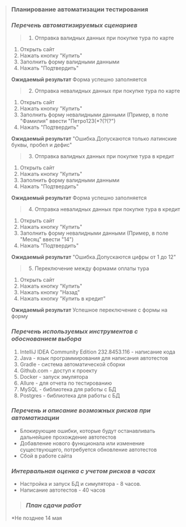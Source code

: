 > ### **Планирование автоматизации тестирования**
> ### _Перечень автоматизируемых сценариев_
> > 1. Отправка валидных данных при покупке тура по карте
>
> 1. Открыть сайт
> 2. Нажать кнопку "Купить"
> 3. Заполнить форму валидными данными
> 4. Нажать "Подтвердить"
>
> **Ожидаемый результат** Форма успешно заполняется
>
> > 2. Отправка невалидных данных при покупке тура по карте
>
> 1. Открыть сайт
> 2. Нажать кнопку "Купить"
> 3. Заполнить форму невалидными данными (Пример, в поле "Фамилия" ввести "Петро123(*?(?(?")
> 4. Нажать "Подтвердить"
>
> **Ожидаемый результат** "Ошибка.Допускаются только латинские буквы, пробел и дефис"
>
> > 3. Отправка валидных данных при покупке тура в кредит
> >
> 1. Открыть сайт
> 2. Нажать кнопку "Купить"
> 3. Заполнить форму валидными данными
> 4. Нажать "Подтвердить"
>
>  **Ожидаемый результат** Форма успешно заполняется
>
> > 4. Отправка невалидных данных при покупке тура в кредит
>
> 1. Открыть сайт
> 2. Нажать кнопку "Купить"
> 3. Заполнить форму невалидными данными (Пример, в поле "Месяц" ввести "14")
> 4. Нажать "Подтвердить"
>
> **Ожидаемый результат** "Ошибка.Допускаются цифры от 1 до 12"
>
> > 5. Переключение между формами оплаты тура
>
> 1. Открыть сайт
> 2. Нажать кнопку "Купить"
> 3. Нажать кнопку "Назад"
> 4. Нажать кнопку "Купить в кредит"
>
> **Ожидаемый результат** Успешное переключение с формы на форму
>
> ### _Перечень используемых инструментов с обоснованием выбора_
> 1. IntelliJ IDEA Community Edition 232.8453.116 - написание кода
> 2. Java - язык программирования для написания автотестов
> 3. Gradle - система автоматической сборки
> 4. Github.com - доступ к проекту
> 5. Docker - запуск эмулятора
> 6. Allure - для отчета по тестированию
> 7. MySQL - библиотека для работы с БД
> 8. Postgres - библиотека для работы с БД
> ### _Перечень и описание возможных рисков при автоматизации_
> * Блокирующие ошибки, которые будут останавливать дальнейшее прохождение автотестов
> * Добавление нового функционала или изменение существующего, потребуется обновление автотестов
> * Сбой в работе сайта
>
> ### _Интервальная оценка с учетом рисков в часах_
> * Настройка и запуск БД и симулятора - 8 часов.
> * Написание автотестов - 40 часов
>
> > ### _План сдачи работ_
> *Не позднее 14 мая


